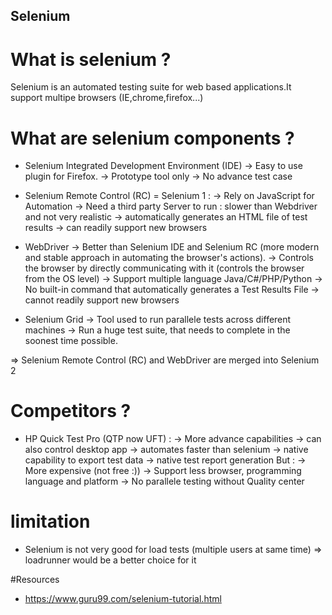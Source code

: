 ## Selenium

# What is selenium ?

Selenium is an automated testing suite for web based applications.It support multipe browsers (IE,chrome,firefox...)

# What are selenium components ?

 - Selenium Integrated Development Environment (IDE)
	-> Easy to use plugin for Firefox.
	-> Prototype tool only
	-> No advance test case
	
 - Selenium Remote Control (RC) = Selenium 1 :
    -> Rely on JavaScript for Automation
	-> Need a third party Server to run : slower than Webdriver and not very realistic
	-> automatically generates an HTML file of test results
	-> can readily support new browsers
	
 - WebDriver
    -> Better than Selenium IDE and Selenium RC (more modern and stable approach in automating the browser's actions).
	-> Controls the browser by directly communicating with it (controls the browser from the OS level)
	-> Support multiple language Java/C#/PHP/Python
	-> No  built-in command that automatically generates a Test Results File
	-> cannot readily support new browsers
 - Selenium Grid
    -> Tool used to run parallele tests across different machines
	-> Run a huge test suite, that needs to complete in the soonest time possible.
 
 
 => Selenium Remote Control (RC) and WebDriver are merged into Selenium 2

# Competitors ?

 - HP Quick Test Pro (QTP now UFT) : 
   -> More advance capabilities
   -> can also control desktop app
   -> automates faster than selenium
   -> native capability to export test data
   -> native test report generation
   But :
   -> More expensive (not free :))
   -> Support less browser, programming language and platform
   -> No parallele testing without Quality center



# limitation

 - Selenium is not very good for load tests (multiple users at same time) => loadrunner would be a better choice for it

#Resources

- https://www.guru99.com/selenium-tutorial.html
